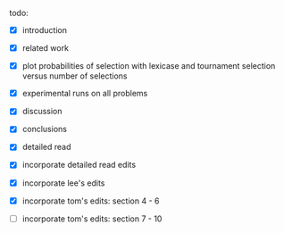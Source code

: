 todo:

 - [x] introduction
 - [x] related work
 - [x] plot probabilities of selection with lexicase and tournament selection versus number of selections
 - [x] experimental runs on all problems
 - [x] discussion
 - [x] conclusions
 - [x] detailed read
 - [x] incorporate detailed read edits
 - [x] incorporate lee's edits
 - [x] incorporate tom's edits: section 4 - 6
 - [ ] incorporate tom's edits: section 7 - 10
 
